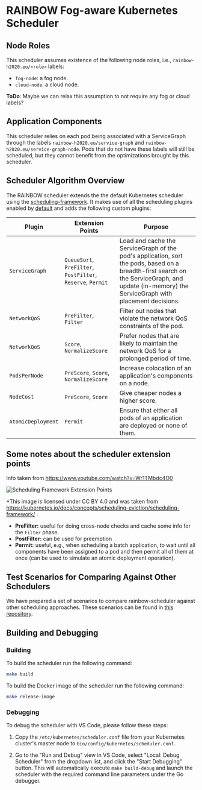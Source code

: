 # RAINBOW Fog-aware Kubernetes Scheduler

## Node Roles

This scheduler assumes existence of the following node roles, i.e., `rainbow-h2020.eu/<role>` labels:

* `fog-node`: a fog node.
* `cloud-node`: a cloud node.

**ToDo**: Maybe we can relax this assumption to not require any fog or cloud labels?


## Application Components

This scheduler relies on each pod being associated with a ServiceGraph through the labels `rainbow-h2020.eu/service-graph` and `rainbow-h2020.eu/service-graph-node`.
Pods that do not have these labels will still be scheduled, but they cannot benefit from the optimizations brought by this scheduler.


## Scheduler Algorithm Overview

The RAINBOW scheduler extends the the default Kubernetes scheduler using the [scheduling-framework](https://kubernetes.io/docs/concepts/scheduling-eviction/scheduling-framework/).
It makes use of all the scheduling plugins enabled by [default](https://kubernetes.io/docs/reference/scheduling/config/#scheduling-plugins-1) and adds the following custom plugins:

| Plugin               | Extension Points      | Purpose |
|----------------------|-----------------------|---------|
| `ServiceGraph`       | `QueueSort`, `PreFilter`, `PostFilter`, `Reserve`, `Permit` | Load and cache the ServiceGraph of the pod's application, sort the pods, based on a breadth-first search on the ServiceGraph, and update (in-memory) the ServiceGraph with placement decisions. |
| `NetworkQoS`         | `PreFilter`, `Filter` | Filter out nodes that violate the network QoS constraints of the pod. |
| `NetworkQoS`         | `Score`, `NormalizeScore` | Prefer nodes that are likely to maintain the network QoS for a prolonged period of time. |
| `PodsPerNode`        | `PreScore`, `Score`, `NormalizeScore` | Increase colocation of an application's components on a node. |
| `NodeCost`           | `PreScore`, `Score`   | Give cheaper nodes a higher score. |
| `AtomicDeployment`   | `Permit`              | Ensure that either all pods of an application are deployed or none of them. |


## Some notes about the scheduler extension points

Info taken from https://www.youtube.com/watch?v=Wr1TMbdc4O0

![Scheduling Framework Extension Points](https://d33wubrfki0l68.cloudfront.net/4e9fa4651df31b7810c851b142c793776509e046/61a36/images/docs/scheduling-framework-extensions.png)

*This image is licensed under CC BY 4.0 and was taken from https://kubernetes.io/docs/concepts/scheduling-eviction/scheduling-framework/ .

* **PreFilter:** useful for doing cross-node checks and cache some info for the `Filter` phase.
* **PostFilter:** can be used for preemption
* **Permit:** useful, e.g., when scheduling a batch application, to wait until all components have been assigned to a pod and then permit all of them at once (can be used to simulate an atomic deployment operation).


## Test Scenarios for Comparing Against Other Schedulers

We have prepared a set of scenarios to compare rainbow-scheduler against other scheduling approaches.
These scenarios can be found in [this repository](https://gitlab.com/tommazzo89/scheduler-test-scenarios).


## Building and Debugging

### Building

To build the scheduler run the following command:

```sh
make build
```

To build the Docker image of the scheduler run the following command:

```sh
make release-image
```


### Debugging

To debug the scheduler with VS Code, please follow these steps:

1. Copy the `/etc/kubernetes/scheduler.conf` file from your Kubernetes cluster's master node to `bin/config/kubernetes/scheduler.conf`.

2. Go to the "Run and Debug" view in VS Code, select "Local: Debug Scheduler" from the dropdown list, and click the "Start Debugging" button.
This will automatically execute `make build-debug` and launch the scheduler with the required command line parameters under the Go debugger.
